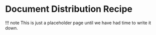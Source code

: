 # Document Distribution Recipe

!!! note
    This is just a placeholder page until we have had time to write it down.
